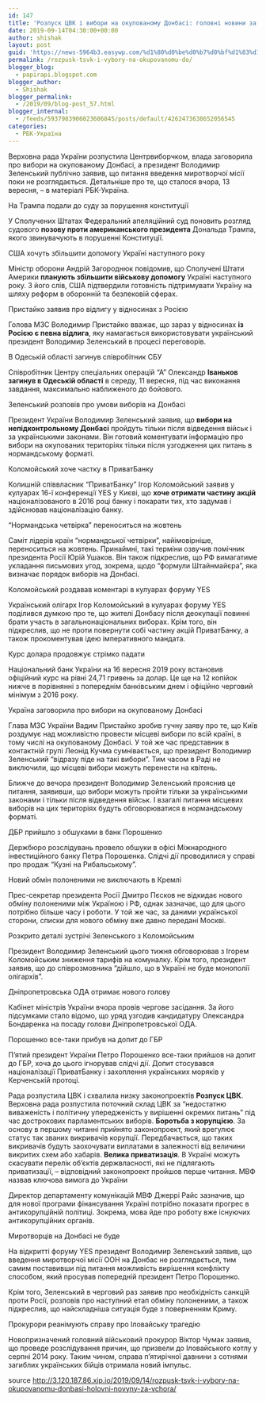 ```yaml
---
id: 147
title: 'Розпуск ЦВК і вибори на окупованому Донбасі: головні новини за вчора'
date: 2019-09-14T04:30:00+00:00
author: shishak
layout: post
guid: 'https://news-5964b3.easywp.com/%d1%80%d0%be%d0%b7%d0%bf%d1%83%d1%81%d0%ba-%d1%86%d0%b2%d0%ba-%d1%96-%d0%b2%d0%b8%d0%b1%d0%be%d1%80%d0%b8-%d0%bd%d0%b0-%d0%be%d0%ba%d1%83%d0%bf%d0%be%d0%b2%d0%b0%d0%bd%d0%be%d0%bc%d1%83-%d0%b4%d0%be/'
permalink: /rozpusk-tsvk-i-vybory-na-okupovanomu-do/
blogger_blog:
  - papirapi.blogspot.com
blogger_author:
  - Shishak
blogger_permalink:
  - /2019/09/blog-post_57.html
blogger_internal:
  - /feeds/5937983906023606845/posts/default/4262473638652056545
categories:
  - РБК-Україна
---
```

Верховна рада України розпустила Центрвиборчком, влада заговорила про вибори на окупованому Донбасі, а президент Володимир Зеленський публічно заявив, що питання введення миротворчої місії поки не розглядається. Детальніше про те, що сталося вчора, 13 вересня, – в матеріалі РБК-Україна.

На Трампа подали до суду за порушення конституції

У Сполучених Штатах Федеральний апеляційний суд поновить розгляд судового **позову проти американського президента** Дональда Трампа, якого звинувачують в порушенні Конституції.

США хочуть збільшити допомогу Україні наступного року

Міністр оборони Андрій Загороднюк повідомив, що Сполучені Штати Америки **планують збільшити військову допомогу** Україні наступного року. З його слів, США підтвердили готовність підтримувати Україну на шляху реформ в оборонній та безпековій сферах.

Пристайко заявив про відлигу у відносинах з Росією

Голова МЗС Володимир Пристайко вважає, що зараз у відносинах **із Росією є певна відлига**, яку намагається використовувати український президент Володимир Зеленський в процесі переговорів.

В Одеській області загинув співробітник СБУ

Співробітник Центру спеціальних операцій “А” Олександр **Іваньков загинув в Одеській області** в середу, 11 вересня, під час виконання завдання, максимально наближеного до бойового.

Зеленський розповів про умови виборів на Донбасі

Президент України Володимир Зеленський заявив, що **вибори на непідконтрольному Донбасі** пройдуть тільки після відведення військ і за українськими законами. Він готовий коментувати інформацію про вибори на окупованих територіях тільки після узгодження цих питань в нормандському форматі.

Коломойський хоче частку в ПриватБанку

Колишній співвласник “ПриватБанку” Ігор Коломойський заявив у кулуарах 16-ї конференції YES у Києві, що **хоче отримати частину акцій** націоналізованого в 2016 році банку і покарати тих, хто задумав і здійснював націоналізацію банку.

“Нормандська четвірка” переноситься на жовтень

Саміт лідерів країн “нормандської четвірки”, найімовірніше, переноситься на жовтень. Принаймні, такі терміни озвучив помічник президента Росії Юрій Ушаков. Він також підкреслив, що РФ вимагатиме укладання письмових угод, зокрема, щодо “формули Штайнмайєра”, яка визначає порядок виборів на Донбасі.

Коломойський роздавав коментарі в кулуарах форуму YES

Український олігарх Ігор Коломойський в кулуарах форуму YES поділився думкою про те, що жителі Донбасу після деокупації повинні брати участь в загальнонаціональних виборах. Крім того, він підкреслив, що не проти повернути собі частину акцій ПриватБанку, а також прокоментував ідею імперативного мандата.

Курс долара продовжує стрімко падати

Національний банк України на 16 вересня 2019 року встановив офіційний курс на рівні 24,71 гривень за долар. Це ще на 12 копійок нижче в порівнянні з попереднім банківським днем ​​і офіційно черговий мінімум з 2016 року.

Україна заговорила про вибори на окупованому Донбасі

Глава МЗС України Вадим Пристайко зробив гучну заяву про те, що Київ роздумує над можливістю провести місцеві вибори по всій країні, в тому числі на окупованому Донбасі. У той же час представник в контактній групі Леонід Кучма сумнівається, що президент Володимир Зеленський “відразу піде на такі вибори”. Тим часом в Раді не виключили, що місцеві вибори можуть перенести на квітень.

Ближче до вечора президент Володимир Зеленський прояснив це питання, заявивши, що вибори можуть пройти тільки за українськими законами і тільки після відведення військ. І взагалі питання місцевих виборів на цих територіях будуть обговорюватися в нормандському форматі.

ДБР прийшло з обшуками в банк Порошенко

Держбюро розслідувань провело обшуки в офісі Міжнародного інвестиційного банку Петра Порошенка. Слідчі дії проводилися у справі про продаж “Кузні на Рибальському”.

Новий обмін полоненими не виключають в Кремлі

Прес-секретар президента Росії Дмитро Пєсков не відкидає нового обміну полоненими між Україною і РФ, однак зазначає, що для цього потрібно більше часу і роботи. У той же час, за даними української сторони, списки для нового обміну вже давно передані Москві.

Розкрито деталі зустрічі Зеленського з Коломойським

Президент Володимир Зеленський цього тижня обговорював з Ігорем Коломойським зниження тарифів на комуналку. Крім того, президент заявив, що до співрозмовника “дійшло, що в Україні не буде монополії олігархів”.

Дніпропетровська ОДА отримає нового голову

Кабінет міністрів України вчора провів чергове засідання. За його підсумками стало відомо, що уряд узгодив кандидатуру Олександра Бондаренка на посаду голови Дніпропетровської ОДА.

Порошенко все-таки прибув на допит до ГБР

П&#8217;ятий президент України Петро Порошенко все-таки прийшов на допит до ГБР, хоча до цього ігнорував слідчі дії. Допит стосувався націоналізації ПриватБанку і захоплення українських моряків у Керченській протоці.

Рада розпустила ЦВК і схвалила низку законопроектів **Розпуск ЦВК**. Верховна рада розпустила поточний склад ЦВК за “недостатню виваженість і політичну упередженість у вирішенні окремих питань” під час дострокових парламентських виборів. **Боротьба з корупцією**. За основу в першому читанні прийнято законопроект, який врегулює статус так званих викривачів корупції. Передбачається, що таких викривачів будуть заохочувати виплатами в залежності від величини викритих схем або хабарів. **Велика приватизація**. В Україні можуть скасувати перелік об&#8217;єктів держвласності, які не підлягають приватизації, – відповідний законопроект пройшов перше читання. МВФ назвав ключова вимога до України

Директор департаменту комунікацій МВФ Джеррі Райс зазначив, що для нової програми фінансування Україні потрібно показати прогрес в антикорупційній політиці. Зокрема, мова йде про роботу вже існуючих антикорупційних органів.

Миротворців на Донбасі не буде

На відкритті форуму YES президент Володимир Зеленський заявив, що введення миротворчої місії ООН на Донбас не розглядається, тим самим поставивши під питання можливість вирішення конфлікту способом, який просував попередній президент Петро Порошенко.

Крім того, Зеленський в черговий раз заявив про необхідність санкцій проти Росії, розповів про наступний етап обміну полоненими, а також підкреслив, що найскладніша ситуація буде з поверненням Криму.

Прокурори реанімують справу про Іловайську трагедію

Новопризначений головний військовий прокурор Віктор Чумак заявив, що проведе розслідування причин, що призвели до Іловайського котлу у серпні 2014 року. Таким чином, справа п&#8217;ятирічної давнини з сотнями загиблих українських бійців отримала новий імпульс.

source <http://3.120.187.86.xip.io/2019/09/14/rozpusk-tsvk-i-vybory-na-okupovanomu-donbasi-holovni-novyny-za-vchora/>